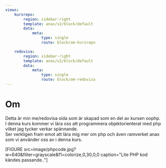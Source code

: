 ```yaml
---
views:
    kursrepo:
        region: sidebar-right
        template: anax/v2/block/default
        data:
            meta:
                type: single
                route: block/om-kursrepo

    redovisa:
        region: sidebar-right
        template: anax/v2/block/default
        data:
            meta:
                type: single
                route: block/om-redovisa
---
```

Om
=========================

Detta är min me/redovisa sida som är skapad som en del av kursen oophp.  
I denna kurs kommer vi lära oss att programmera objektorienterat med php vilket jag tycker verkar spännande.  
Ser verkligen fram emot att lära mig mer om php och även ramverket anax som vi använder oss av i denna kurs.

[FIGURE src=image/phpcode.jpg?w=640&filter=grayscale&f1=colorize,0,30,0,0 caption="Lite PHP kod kändes passande.."]

